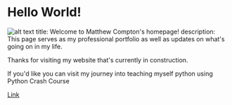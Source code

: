 # Hello World!
![alt text](https://github.com/matta174/Matthew_Compton/source/images/doorway.jpg "Here's me standing in a doorway.")
title: Welcome to Matthew Compton's homepage!
description: This page serves as my professional portfolio as well as updates on what's going on in my life.

     

Thanks for visiting my website that's currently in construction.

If you'd like you can visit my journey into teaching myself python using Python Crash Course

[Link](https://matta174.github.io/python_practice/)